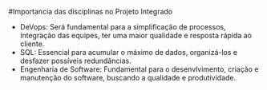 #Importancia das disciplinas no Projeto Integrado  
  
  * DeVops: Será fundamental para a simplificação de processos, integração das equipes, ter uma maior qualidade e resposta rápida ao cliente.  
  * SQL: Essencial para acumular o máximo de dados, organizá-los e desfazer possíveis redundâncias.  
  * Engenharia de Software: Fundamental para o desenvlvimento, criação e manutenção do software, buscando a qualidade e produtividade.

